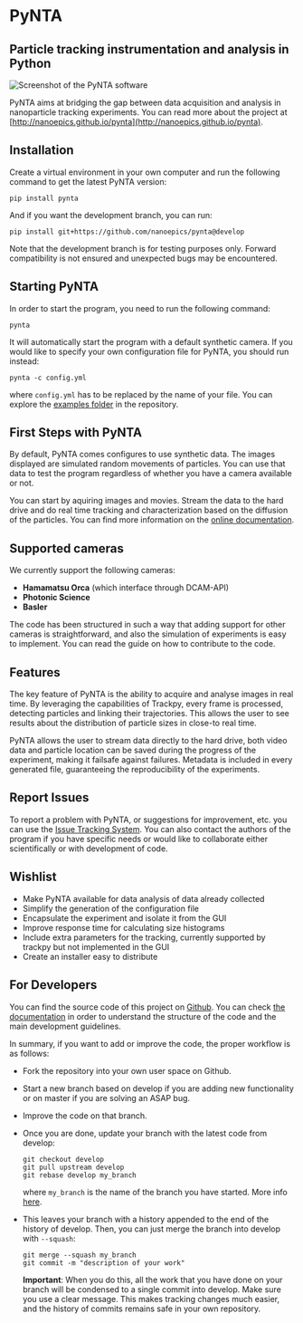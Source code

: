 # PyNTA
## Particle tracking instrumentation and analysis in Python

![Screenshot of the PyNTA software](doc/media/screenshot_01.png?raw=true "PyNTA acquiring")

PyNTA aims at bridging the gap between data acquisition and analysis in nanoparticle tracking experiments. You can read more about the project at [http://nanoepics.github.io/pynta](http://nanoepics.github.io/pynta).

## Installation
Create a virtual environment in your own computer and run the following command to get the latest PyNTA version:

    pip install pynta

And if you want the development branch, you can run:

    pip install git+https://github.com/nanoepics/pynta@develop
    
Note that the development branch is for testing purposes only. Forward 
compatibility is not ensured and unexpected bugs may be encountered. 

## Starting PyNTA
In order to start the program, you need to run the following command: 

    pynta
    
It will automatically start the program with a default synthetic camera. If you would like to specify your own configuration file for PyNTA, you should run instead:

    pynta -c config.yml
    
where ``config.yml`` has to be replaced by the name of your file. You can explore the [examples folder](https://github.com/nanoepics/pynta/tree/master/examples) in the repository.

## First Steps with PyNTA
By default, PyNTA comes configures to use synthetic data. The images displayed are simulated random movements of particles. You can use that data to test the program regardless of whether you have a camera available or not. 

You can start by aquiring images and movies. Stream the data to the hard drive and do real time tracking and characterization based on the diffusion of the particles. You can find more information on the [online documentation](http://nanoepics.github.io/pynta).

## Supported cameras
We currently support the following cameras:
* **Hamamatsu Orca** (which interface through DCAM-API)
* **Photonic Science** 
* **Basler**

The code has been structured in such a way that adding support for other cameras is straightforward, and also the simulation of experiments is easy to implement. You can read the guide on how to contribute to the code. 

## Features
The key feature of PyNTA is the ability to acquire and analyse images in real time. By leveraging the capabilities of Trackpy, every frame is processed, detecting particles and linking their trajectories. This allows the user to see results about the distribution of particle sizes in close-to real time. 

PyNTA allows the user to stream data directly to the hard drive, both video data and particle location can be saved during the progress of the experiment, making it failsafe against failures. Metadata is included in every generated file, guaranteeing the reproducibility of the experiments. 

## Report Issues
To report a problem with PyNTA, or suggestions for improvement, etc. you can use the [Issue Tracking System](https://github.com/nanoepics/pynta/issues). You can also contact the authors of the program if you have specific needs or would like to collaborate either scientifically or with development of code.

## Wishlist
* Make PyNTA available for data analysis of data already collected
* Simplify the generation of the configuration file
* Encapsulate the experiment and isolate it from the GUI
* Improve response time for calculating size histograms
* Include extra parameters for the tracking, currently supported by trackpy but not implemented in the GUI
* Create an installer easy to distribute

## For Developers
You can find the source code of this project on [Github](https://github.com/nanoepics/pynta). You can check [the documentation](https://nanoepics.github.io/pynta) in order to understand the structure of the code and the main development guidelines. 

In summary, if you want to add or improve the code, the proper workflow is as follows: 

* Fork the repository into your own user space on Github.
* Start a new branch based on develop if you are adding new functionality or on master if you are solving an ASAP bug.
* Improve the code on that branch.
* Once you are done, update your branch with the latest code from develop:

    ```
    git checkout develop
    git pull upstream develop
    git rebase develop my_branch
    ```
    
    where `my_branch` is the name of the branch you have started. More info [here](https://git-scm.com/docs/git-rebase).
* This leaves your branch with a history appended to the end of the history of develop. Then, you can just merge the branch into develop with ``--squash``:
    ```
    git merge --squash my_branch
    git commit -m "description of your work"
    ```
    **Important**: When you do this, all the work that you have done on your branch will be condensed to a single commit into develop. Make sure you use a clear message. This makes tracking changes much easier, and the history of commits remains safe in your own repository.